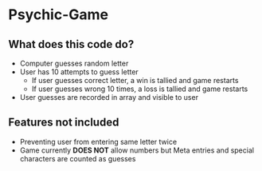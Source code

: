 # Psychic-Game

## What does this code do?
* Computer guesses random letter
* User has 10 attempts to guess letter
    * If user guesses correct letter, a win is tallied and game restarts
    * If user guesses wrong 10 times, a loss is tallied and game restarts
* User guesses are recorded in array and visible to user

## Features not included
* Preventing user from entering same letter twice
* Game currently **DOES NOT** allow numbers but Meta entries and special characters are counted as guesses